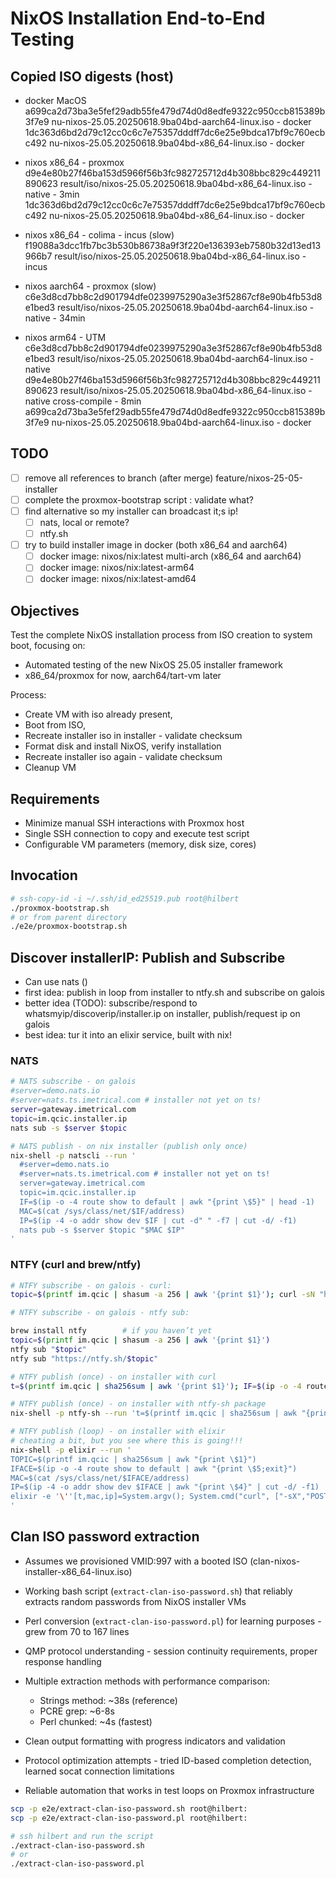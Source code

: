 # NixOS Installation End-to-End Testing

## Copied ISO digests (host)

- docker MacOS
a699ca2d73ba3e5fef29adb55fe479d74d0d8edfe9322c950ccb815389b3f7e9  nu-nixos-25.05.20250618.9ba04bd-aarch64-linux.iso - docker
1dc363d6bd2d79c12cc0c6c7e75357dddff7dc6e25e9bdca17bf9c760ecbc492  nu-nixos-25.05.20250618.9ba04bd-x86_64-linux.iso - docker

- nixos x86_64 - proxmox
d9e4e80b27f46ba153d5966f56b3fc982725712d4b308bbc829c449211890623  result/iso/nixos-25.05.20250618.9ba04bd-x86_64-linux.iso - native - 3min
1dc363d6bd2d79c12cc0c6c7e75357dddff7dc6e25e9bdca17bf9c760ecbc492  nu-nixos-25.05.20250618.9ba04bd-x86_64-linux.iso - docker

- nixos x86_64 - colima - incus (slow)
f19088a3dcc1fb7bc3b530b86738a9f3f220e136393eb7580b32d13ed13966b7  result/iso/nixos-25.05.20250618.9ba04bd-x86_64-linux.iso - incus

- nixos aarch64 - proxmox (slow)
c6e3d8cd7bb8c2d901794dfe0239975290a3e3f52867cf8e90b4fb53d8e1bed3  result/iso/nixos-25.05.20250618.9ba04bd-aarch64-linux.iso - native - 34min

- nixos arm64 - UTM
c6e3d8cd7bb8c2d901794dfe0239975290a3e3f52867cf8e90b4fb53d8e1bed3  result/iso/nixos-25.05.20250618.9ba04bd-aarch64-linux.iso - native
d9e4e80b27f46ba153d5966f56b3fc982725712d4b308bbc829c449211890623  result/iso/nixos-25.05.20250618.9ba04bd-x86_64-linux.iso - native cross-compile - 8min
a699ca2d73ba3e5fef29adb55fe479d74d0d8edfe9322c950ccb815389b3f7e9  nu-nixos-25.05.20250618.9ba04bd-aarch64-linux.iso - docker

## TODO

- [ ] remove all references to branch (after merge) feature/nixos-25-05-installer
- [ ] complete the proxmox-bootstrap script : validate what?
- [ ] find alternative so my installer can broadcast it;s ip!
  - [ ] nats, local or remote?
  - [ ] ntfy.sh
- [ ] try to build installer image in docker (both x86_64 and aarch64)
  - [ ] docker image: nixos/nix:latest multi-arch (x86_64 and aarch64)
  - [ ] docker image: nixos/nix:latest-arm64
  - [ ] docker image: nixos/nix:latest-amd64

## Objectives

Test the complete NixOS installation process from ISO creation to system boot, focusing on:

- Automated testing of the new NixOS 25.05 installer framework
- x86_64/proxmox for now, aarch64/tart-vm later

Process:

- Create VM with iso already present,
- Boot from ISO,
- Recreate installer iso in installer - validate checksum
- Format disk and install NixOS, verify installation
- Recreate installer iso again - validate checksum
- Cleanup VM

## Requirements

- Minimize manual SSH interactions with Proxmox host
- Single SSH connection to copy and execute test script
- Configurable VM parameters (memory, disk size, cores)

## Invocation

```bash
# ssh-copy-id -i ~/.ssh/id_ed25519.pub root@hilbert
./proxmox-bootstrap.sh
# or from parent directory
./e2e/proxmox-bootstrap.sh
```

## Discover installerIP: Publish and Subscribe

- Can use nats ()
- first idea: publish in loop from installer to ntfy.sh and subscribe on galois
- better idea (TODO): subscribe/respond to whatsmyip/discoverip/installer.ip on installer, publish/request ip on galois
- best idea: tur it into an elixir service, built with nix!

### NATS

```bash
# NATS subscribe - on galois
#server=demo.nats.io
#server=nats.ts.imetrical.com # installer not yet on ts!
server=gateway.imetrical.com
topic=im.qcic.installer.ip
nats sub -s $server $topic

# NATS publish - on nix installer (publish only once)
nix-shell -p natscli --run '
  #server=demo.nats.io
  #server=nats.ts.imetrical.com # installer not yet on ts!
  server=gateway.imetrical.com
  topic=im.qcic.installer.ip
  IF=$(ip -o -4 route show to default | awk "{print \$5}" | head -1)
  MAC=$(cat /sys/class/net/$IF/address)
  IP=$(ip -4 -o addr show dev $IF | cut -d" " -f7 | cut -d/ -f1)
  nats pub -s $server $topic "$MAC $IP"
'
```

### NTFY (curl and brew/ntfy)

```bash
# NTFY subscribe - on galois - curl:
topic=$(printf im.qcic | shasum -a 256 | awk '{print $1}'); curl -sN "https://ntfy.sh/$topic/sse" | sed -u -n 's/^data: //p'

# NTFY subscribe - on galois - ntfy sub:

brew install ntfy        # if you haven’t yet
topic=$(printf im.qcic | shasum -a 256 | awk '{print $1}')
ntfy sub "$topic"
ntfy sub "https://ntfy.sh/$topic"

# NTFY publish (once) - on installer with curl
t=$(printf im.qcic | sha256sum | awk '{print $1}'); IF=$(ip -o -4 route show to default | awk '{print $5;exit}'); MAC=$(cat /sys/class/net/$IF/address); IP=$(ip -4 -o addr show dev $IF | awk '{print $4}' | cut -d/ -f1); curl -sX POST "https://ntfy.sh/$t" -d "$MAC $IP"

# NTFY publish (once) - on installer with ntfy-sh package
nix-shell -p ntfy-sh --run 't=$(printf im.qcic | sha256sum | awk "{print \$1}"); IF=$(ip -o -4 route show to default | awk "{print \$5;exit}"); MAC=$(cat /sys/class/net/$IF/address); IP=$(ip -4 -o addr show dev $IF | awk "{print \$4}" | cut -d/ -f1); ntfy publish "https://ntfy.sh/$t" "$MAC $IP"'

# NTFY publish (loop) - on installer with elixir
# cheating a bit, but you see where this is going!!!
nix-shell -p elixir --run '
TOPIC=$(printf im.qcic | sha256sum | awk "{print \$1}")
IFACE=$(ip -o -4 route show to default | awk "{print \$5;exit}")
MAC=$(cat /sys/class/net/$IFACE/address)
IP=$(ip -4 -o addr show dev $IFACE | awk "{print \$4}" | cut -d/ -f1)
elixir -e '\''[t,mac,ip]=System.argv(); System.cmd("curl", ["-sX","POST","https://ntfy.sh/"<>t,"-d",mac<>" "<>ip])'\'' "$TOPIC" "$MAC" "$IP"
'
```

## Clan ISO password extraction

- Assumes we provisioned VMID:997 with a booted ISO (clan-nixos-installer-x86_64-linux.iso)

- Working bash script (`extract-clan-iso-password.sh`) that reliably extracts random passwords from NixOS installer VMs
- Perl conversion (`extract-clan-iso-password.pl`) for learning purposes - grew from 70 to 167 lines
- QMP protocol understanding - session continuity requirements, proper response handling
- Multiple extraction methods with performance comparison:
  - Strings method: ~38s (reference)
  - PCRE grep: ~6-8s 
  - Perl chunked: ~4s (fastest)
- Clean output formatting with progress indicators and validation
- Protocol optimization attempts - tried ID-based completion detection, learned socat connection limitations
- Reliable automation that works in test loops on Proxmox infrastructure

```bash
scp -p e2e/extract-clan-iso-password.sh root@hilbert:
scp -p e2e/extract-clan-iso-password.pl root@hilbert:

# ssh hilbert and run the script
./extract-clan-iso-password.sh
# or
./extract-clan-iso-password.pl
```
